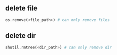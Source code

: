 ## delete file

``` python
os.remove(<file_path>) # can only remove files
```

## delete dir 

``` python 
shutil.rmtree(<dir_path>) # can only remove dir 
```
